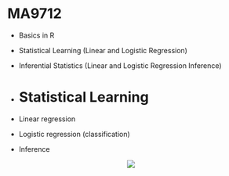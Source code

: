 # MA9712
- Basics in R
- Statistical Learning (Linear and Logistic Regression)
- Inferential Statistics (Linear and Logistic Regression Inference)

-  # Statistical Learning
- Linear regression
- Logistic regression (classification)
- Inference

<p align = "center"> <img class = "img" src="https://github.com/PenguinPuff/statistical-learning/assets/142169851/31ebda48-234d-45b5-b722-264a04e6d71d"> </p> 


